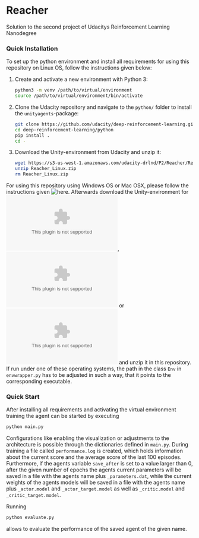 # Reacher
Solution to the second project of Udacitys Reinforcement Learning Nanodegree


### Quick Installation

To set up the python environment and install all requirements for using this repository on Linux OS, follow the instructions given below:
1. Create and activate a new environment with Python 3:
    ```bash
    python3 -m venv /path/to/virtual/environment
    source /path/to/virtual/environment/bin/activate
    ```
2. Clone the Udacity repository and navigate to the `python/` folder to install the `unityagents`-package:
    ```bash
    git clone https://github.com/udacity/deep-reinforcement-learning.git
    cd deep-reinforcement-learning/python
    pip install .
    cd -
    ```
3. Download the Unity-environment from Udacity and unzip it:
    ```bash
    wget https://s3-us-west-1.amazonaws.com/udacity-drlnd/P2/Reacher/Reacher_Linux.zip
    unzip Reacher_Linux.zip
    rm Reacher_Linux.zip
    ```

For using this repository using Windows OS or Mac OSX, please follow the instructions given ![here](https://github.com/udacity/deep-reinforcement-learning#dependencies). Afterwards download the Unity-environment for ![Windows (64-bit)](https://s3-us-west-1.amazonaws.com/udacity-drlnd/P2/Reacher/Reacher_Windows_x86_64.zip), ![Windows (32-bit)](https://s3-us-west-1.amazonaws.com/udacity-drlnd/P2/Reacher/Reacher_Windows_x86.zip) or ![Mac](https://s3-us-west-1.amazonaws.com/udacity-drlnd/P2/Reacher/Reacher.app.zip) and unzip it in this repository. If run under one of these operating systems, the path in the class ```Env```  in ```envwrapper.py``` has to be adjusted in such a way, that it points to the corresponding executable.



### Quick Start

After installing all requirements and activating the virtual environment training the agent can be started by executing

```bash
python main.py
```

Configurations like enabling the visualization or adjustments to the architecture is possible through the dictionaries defined in `main.py`.
During training a file called `performance.log` is created, which holds information about the current score and the average score of the last 100 episodes. Furthermore, if the agents variable `save_after` is set to a value larger than 0, after the given number of epochs the agents current parameters will be saved in a file with the agents name plus `_parameters.dat`, while the current weights of the agents models will be saved in a file with the agents name plus `_actor.model` and `_actor_target.model` as well as `_critic.model` and `_critic_target.model`.

Running

```bash
python evaluate.py
```

allows to evaluate the performance of the saved agent of the given name. 
